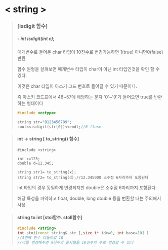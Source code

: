 # < string > 

> ### [isdigit 함수]
>
> ##### - int isdigit(int c);	
>
> 매개변수로 들어온 char 타입이 10진수로 변경가능하면 1(true) 아니면0(false)반환
>
> 함수 원형을 살펴보면 매개변수 타입이 char이 아닌 int 타입인것을 확인 할 수 있다.
>
> 이것은 char 타입이 아스키 코드 번호로 들어갈 수 있기 때문이다.
>
> 즉 아스키 코드표에서 48~57에 해당하는 문자 '0'~'9'가 들어오면 true를 반환하는 형태이다 
>
> ```c++
> #include <cctype>
> 
> string str="B123456789";
> cout<<isdigit(str[0])<<endl;//0 flase
> ```
>
> 

>#### int -> string [ to_string() 함수]
>
>```
>#include <string>
>
>int x=123;
>double d=12.345;
>
>string str1= to_string(x);
>string str2= to_string(d);//12.345000 소수점 6자리까지 포함된다
>```
>
>int 타입의 경우 동일하게 변경되지만 double은 소수점 6자리까지 포함된다.
>
>해당 특성을 파악하고 float, double, long double 등을 변환할 때는 주의해서 사용.

> #### string to int [stoi함수. stoll함수]
>
> ```c++
> #include <string>
> int stoi(const string& str [,size_t* idx=0, int base=10] )
> //3번째 인수 디폴트값 10
> //이를 변경해주면 n진수의 문자열을 10진수의 수로 변경할 수 있다
> ```
>
> 
